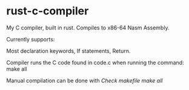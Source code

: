 # rust-c-compiler

My C compiler, built in rust. Compiles to x86-64 Nasm Assembly.

Currently supports: 

Most declaration keywords, If statements, Return.

Compiler runs the C code found in code.c when running the command: make all

Manual compilation can be done with 
*Check makefile make all*
